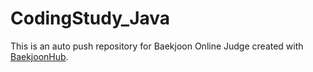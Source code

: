 # CodingStudy_Java
This is an auto push repository for Baekjoon Online Judge created with [BaekjoonHub](https://github.com/BaekjoonHub/BaekjoonHub).
